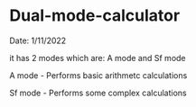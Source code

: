 # Dual-mode-calculator
Date: 1/11/2022

it has 2 modes which are: A mode and Sf mode

A mode - Performs basic arithmetc calculations

Sf mode - Performs some complex calculations
